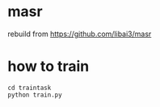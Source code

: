 # masr
rebuild from https://github.com/libai3/masr

# how to train
```
cd traintask
python train.py
```
